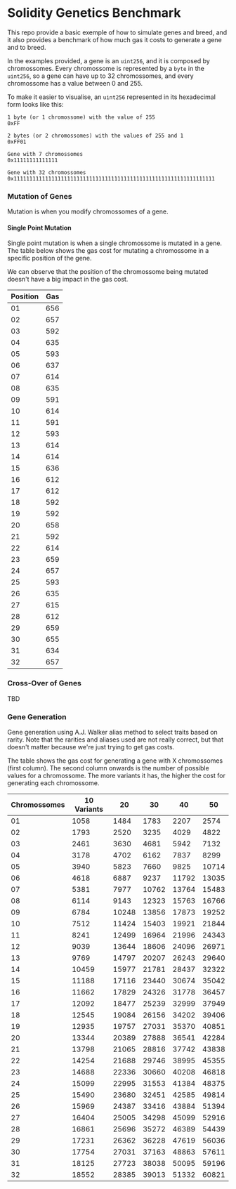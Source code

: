 # Solidity Genetics Benchmark

This repo provide a basic exemple of how to simulate genes and breed, and it also provides a benchmark of how much gas it costs to generate a gene and to breed.

In the examples provided, a gene is an `uint256`, and it is composed by chromossomes. Every chromossome is represented by a `byte` in the `uint256`, so a gene can have up to 32 chromossomes, and every chromossome has a value between 0 and 255.

To make it easier to visualise, an `uint256` represented in its hexadecimal form looks like this:

```
1 byte (or 1 chromossome) with the value of 255
0xFF

2 bytes (or 2 chromossomes) with the values of 255 and 1
0xFF01

Gene with 7 chromossomes
0x11111111111111

Gene with 32 chromossomes
0x1111111111111111111111111111111111111111111111111111111111111111
```

### Mutation of Genes

Mutation is when you modify chromossomes of a gene.

#### Single Point Mutation

Single point mutation is when a single chromossome is mutated in a gene. The table below shows the gas cost for mutating a chromossome in a specific position of the gene.

We can observe that the position of the chromossome being mutated doesn't have a big impact in the gas cost.

| Position | Gas |
| -------- | --- |
|    01    | 656 |
|    02    | 657 |
|    03    | 592 |
|    04    | 635 |
|    05    | 593 |
|    06    | 637 |
|    07    | 614 |
|    08    | 635 |
|    09    | 591 |
|    10    | 614 |
|    11    | 591 |
|    12    | 593 |
|    13    | 614 |
|    14    | 614 |
|    15    | 636 |
|    16    | 612 |
|    17    | 612 |
|    18    | 592 |
|    19    | 592 |
|    20    | 658 |
|    21    | 592 |
|    22    | 614 |
|    23    | 659 |
|    24    | 657 |
|    25    | 593 |
|    26    | 635 |
|    27    | 615 |
|    28    | 612 |
|    29    | 659 |
|    30    | 655 |
|    31    | 634 |
|    32    | 657 |

### Cross-Over of Genes

TBD

### Gene Generation

Gene generation using A.J. Walker alias method to select traits based on rarity. Note that the rarities and aliases used are not really correct, but that doesn't matter because we're just trying to get gas costs.

The table shows the gas cost for generating a gene with X chromossomes (first column). The second column onwards is the number of possible values for a chromossome. The more variants it has, the higher the cost for generating each chromossome.

| Chromossomes | 10 Variants | 20 | 30 | 40 | 50 |
| - | - | - | - | - | - |
| 01 | 1058 | 1484 | 1783 | 2207 | 2574 |
| 02 | 1793 | 2520 | 3235 | 4029 | 4822 |
| 03 | 2461 | 3630 | 4681 | 5942 | 7132 |
| 04 | 3178 | 4702 | 6162 | 7837 | 8299 |
| 05 | 3940 | 5823 | 7660 | 9825 | 10714 |
| 06 | 4618 | 6887 | 9237 | 11792 | 13035 |
| 07 | 5381 | 7977 | 10762 | 13764 | 15483 |
| 08 | 6114 | 9143 | 12323 | 15763 | 16766 |
| 09 | 6784 | 10248 | 13856 | 17873 | 19252 |
| 10 | 7512 | 11424 | 15403 | 19921 | 21844 |
| 11 | 8241 | 12499 | 16964 | 21996 | 24343 |
| 12 | 9039 | 13644 | 18606 | 24096 | 26971 |
| 13 | 9769 | 14797 | 20207 | 26243 | 29640 |
| 14 | 10459 | 15977 | 21781 | 28437 | 32322 |
| 15 | 11188 | 17116 | 23440 | 30674 | 35042 |
| 16 | 11662 | 17829 | 24326 | 31778 | 36457 |
| 17 | 12092 | 18477 | 25239 | 32999 | 37949 |
| 18 | 12545 | 19084 | 26156 | 34202 | 39406 |
| 19 | 12935 | 19757 | 27031 | 35370 | 40851 |
| 20 | 13344 | 20389 | 27888 | 36541 | 42284 |
| 21 | 13798 | 21065 | 28816 | 37742 | 43838 |
| 22 | 14254 | 21688 | 29746 | 38995 | 45355 |
| 23 | 14688 | 22336 | 30660 | 40208 | 46818 |
| 24 | 15099 | 22995 | 31553 | 41384 | 48375 |
| 25 | 15490 | 23680 | 32451 | 42585 | 49814 |
| 26 | 15969 | 24387 | 33416 | 43884 | 51394 |
| 27 | 16404 | 25005 | 34298 | 45099 | 52916 |
| 28 | 16861 | 25696 | 35272 | 46389 | 54439 |
| 29 | 17231 | 26362 | 36228 | 47619 | 56036 |
| 30 | 17754 | 27031 | 37163 | 48863 | 57611 |
| 31 | 18125 | 27723 | 38038 | 50095 | 59196 |
| 32 | 18552 | 28385 | 39013 | 51332 | 60821 |